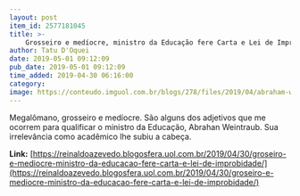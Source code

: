```yaml
---
layout: post
item_id: 2577181045
title: >-
    Grosseiro e medíocre, ministro da Educação fere Carta e Lei de Improbidade
author: Tatu D'Oquei
date: 2019-05-01 09:12:09
pub_date: 2019-05-01 09:12:09
time_added: 2019-04-30 06:16:00
category: 
image: https://conteudo.imguol.com.br/blogs/278/files/2019/04/abraham-weintraub-615x300.jpg
---
```


Megalômano, grosseiro e medíocre. São alguns dos adjetivos que me ocorrem para qualificar o ministro da Educação, Abrahan Weintraub. Sua irrelevância como acadêmico lhe subiu a cabeça.

**Link:** [https://reinaldoazevedo.blogosfera.uol.com.br/2019/04/30/groseiro-e-mediocre-ministro-da-educacao-fere-carta-e-lei-de-improbidade/](https://reinaldoazevedo.blogosfera.uol.com.br/2019/04/30/groseiro-e-mediocre-ministro-da-educacao-fere-carta-e-lei-de-improbidade/)

